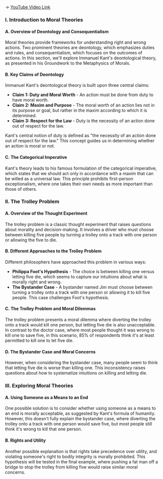 -> [YouTube Video Link](https://www.youtube.com/watch?v=rzGksx_yZ6A&list=PL3F6BC200B2930084&index=14&pp=iAQB)

### I. Introduction to Moral Theories
#### A. Overview of Deontology and Consequentialism

Moral theories provide frameworks for understanding right and wrong actions. Two prominent theories are deontology, which emphasizes duties and rules, and consequentialism, which focuses on the outcomes of actions. In this section, we'll explore Immanuel Kant's deontological theory, as presented in his Groundwork to the Metaphysics of Morals.

#### B. Key Claims of Deontology

Immanuel Kant's deontological theory is built upon three central claims:

*   **Claim 1: Duty and Moral Worth** - An action must be done from duty to have moral worth.
*   **Claim 2: Maxim and Purpose** - The moral worth of an action lies not in its purpose or goal, but rather in the maxim according to which it is determined.
*   **Claim 3: Respect for the Law** - Duty is the necessity of an action done out of respect for the law.

Kant's central notion of duty is defined as "the necessity of an action done out of respect for the law." This concept guides us in determining whether an action is moral or not.

#### C. The Categorical Imperative

Kant's theory leads to his famous formulation of the categorical imperative, which states that we should act only in accordance with a maxim that can be willed as a universal law. This principle prohibits first-person exceptionalism, where one takes their own needs as more important than those of others.

### II. The Trolley Problem
#### A. Overview of the Thought Experiment

The trolley problem is a classic thought experiment that raises questions about morality and decision-making. It involves a driver who must choose between killing five people by turning a trolley onto a track with one person or allowing the five to die.

#### B. Different Approaches to the Trolley Problem

Different philosophers have approached this problem in various ways:

*   **Philippa Foot's Hypothesis** - The choice is between killing one versus letting five die, which seems to capture our intuitions about what is morally right and wrong.
*   **The Bystander Case** - A bystander named Jim must choose between turning a trolley onto a track with one person or allowing it to kill five people. This case challenges Foot's hypothesis.

#### C. The Trolley Problem and Moral Dilemmas

The trolley problem presents a moral dilemma where diverting the trolley onto a track would kill one person, but letting five die is also unacceptable. In contrast to the doctor case, where most people thought it was wrong to kill one to save five, in this scenario, 85% of respondents think it's at least permitted to kill one to let five die.

#### D. The Bystander Case and Moral Concerns

However, when considering the bystander case, many people seem to think that letting five die is worse than killing one. This inconsistency raises questions about how to systematize intuitions on killing and letting die.

### III. Exploring Moral Theories
#### A. Using Someone as a Means to an End

One possible solution is to consider whether using someone as a means to an end is morally acceptable, as suggested by Kant's formula of humanity. However, this doesn't fully explain the bystander case, where diverting the trolley onto a track with one person would save five, but most people still think it's wrong to kill that one person.

#### B. Rights and Utility

Another possible explanation is that rights take precedence over utility, and violating someone's right to bodily integrity is morally prohibited. This hypothesis will be tested in the final example, where pushing a fat man off a bridge to stop the trolley from killing five would raise similar moral concerns.